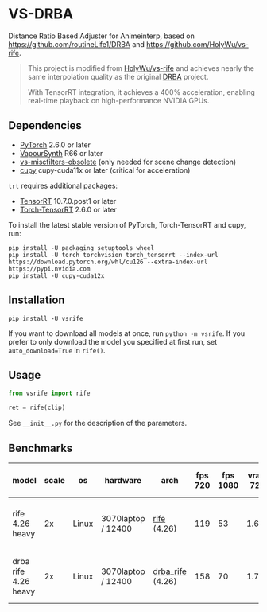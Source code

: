 # VS-DRBA
Distance Ratio Based Adjuster for Animeinterp, based on https://github.com/routineLife1/DRBA and https://github.com/HolyWu/vs-rife.

> This project is modified from [HolyWu/vs-rife](https://github.com/HolyWu/vs-rife) and achieves nearly the same interpolation quality as the original [DRBA](https://github.com/routineLife1/DRBA) project.
> 
> With TensorRT integration, it achieves a 400% acceleration, enabling real-time playback on high-performance NVIDIA GPUs.
>

## Dependencies
- [PyTorch](https://pytorch.org/get-started/) 2.6.0 or later
- [VapourSynth](http://www.vapoursynth.com/) R66 or later
- [vs-miscfilters-obsolete](https://github.com/vapoursynth/vs-miscfilters-obsolete) (only needed for scene change detection)
- [cupy](https://github.com/cupy/cupy) cupy-cuda11x or later (critical for acceleration)

`trt` requires additional packages:
- [TensorRT](https://developer.nvidia.com/tensorrt) 10.7.0.post1 or later
- [Torch-TensorRT](https://pytorch.org/TensorRT/) 2.6.0 or later

To install the latest stable version of PyTorch, Torch-TensorRT and cupy, run:
```
pip install -U packaging setuptools wheel
pip install -U torch torchvision torch_tensorrt --index-url https://download.pytorch.org/whl/cu126 --extra-index-url https://pypi.nvidia.com
pip install -U cupy-cuda12x
```


## Installation
```
pip install -U vsrife
```
If you want to download all models at once, run `python -m vsrife`. If you prefer to only download the model you
specified at first run, set `auto_download=True` in `rife()`.

## Usage
```python
from vsrife import rife

ret = rife(clip)
```

See `__init__.py` for the description of the parameters.


## Benchmarks

| model                | scale | os    | hardware           | arch                                                       | fps 720 | fps 1080 | vram 720 | vram 1080 | backend                                                                  | verified output                    | batch | level | streams | threads | onnx      | onnxslim / onnxsim | onnx shape  | trtexec shape | precision | usage                                                                                               |
|----------------------| ----- | ----- |--------------------|------------------------------------------------------------|---------|----------|----------|-----------| ------------------------------------------------------------------------ | ---------------------------------- | ----- | ----- |---------|---------| --------- | ------------------ | ----------- | ------------- | --------- |-----------------------------------------------------------------------------------------------------|
| rife 4.26 heavy      | 2x    | Linux | 3070laptop / 12400 | [rife](https://github.com/hzwer/Practical-RIFE) (4.26)     | 119     | 53       | 1.6gb    | 3.4gb     | trt 10.8, torch 20241231+cu126, torch_trt 20250102+cu126 (holywu vsrife) | yes, works                         | 1     | 5     | -       | 8       | -         | -                  | -           | static        | RGBH      | rife(clip, trt=True, trt_static_shape=True, model="4.26.heavy", trt_optimization_level=5, sc=False) |
| drba rife 4.26 heavy | 2x    | Linux | 3070laptop / 12400 | [drba_rife](https://github.com/routineLife1/DRBA) (4.26)   | 158     | 70       | 1.7gb    | 3.7gb     | trt 10.8, torch 20241231+cu126, torch_trt 20250102+cu126 (holywu vsrife) | yes, works                         | 1     | 5     | -       | 8       | -         | -                  | -           | static        | RGBH      | rife(clip, trt=True, trt_static_shape=True, model="4.26.heavy", trt_optimization_level=5, sc=False) |
